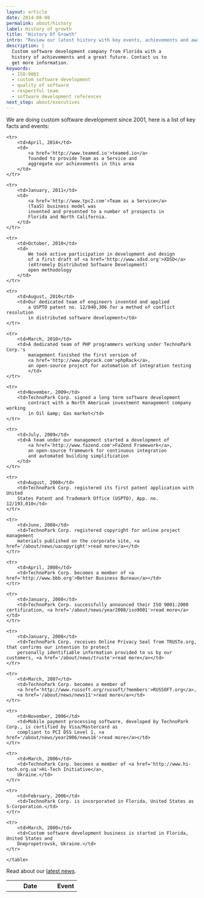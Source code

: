 ```yaml
---
layout: article
date: 2014-08-08
permalink: about/history
label: History of growth
title: "History Of Growth"
intro: "Review our latest history with key events, achievements and awards"
description: |
  Custom software development company from Florida with a
  history of achievements and a great future. Contact us to
  get more information.
keywords:
  - ISO:9001
  - custom software development
  - quality of software
  - respectful team
  - software development references
next_step: about/executives
---
```


We are doing custom software development since 2001, here is a list of key facts and events:

<table>
    <tr>
        <th style="width: 110px;">Date</th>
        <th>Event</th>
    </tr>

    <tr>
        <td>April, 2014</td>
        <td>
            <a href='http://www.teamed.io'>teamed.io</a>
            founded to provide Team as a Service and
            aggregate our achievements in this area
        </td>
    </tr>

    <tr>
        <td>January, 2011</td>
        <td>
            <a href='http://www.tpc2.com'>Team as a Service</a>
            (TaaS) business model was
            invented and presented to a number of prospects in
            Florida and North California.
        </td>
    </tr>

    <tr>
        <td>October, 2010</td>
        <td>
            We took active participation in development and design
            of a first draft of <a href='http://www.xdsd.org'>XDSD</a>
            (eXtremely Distributed Software Development)
            open methodology
        </td>
    </tr>

    <tr>
        <td>August, 2010</td>
        <td>Our dedicated team of engineers invented and applied
            a USPTO patent no. 12/840,306 for a method of conflict resolution
            in distributed software development</td>
    </tr>

    <tr>
        <td>March, 2010</td>
        <td>A dedicated team of PHP programmers working under TechnoPark Corp.'s
            management finished the first version of
            <a href='http://www.phprack.com'>phpRack</a>,
            an open-source project for automation of integration testing
            </td>
    </tr>

    <tr>
        <td>November, 2009</td>
        <td>TechnoPark Corp. signed a long term software development
            contract with a North American investment management company working
            in Oil &amp; Gas market</td>
    </tr>

    <tr>
        <td>July, 2009</td>
        <td>A team under our management started a development of
            <a href='http://www.fazend.com'>FaZend Framework</a>,
            an open-source framework for continuous integration
            and automated building simplification
        </td>
    </tr>

    <tr>
        <td>August, 2008</td>
        <td>TechnoPark Corp. registered its first patent application with United
        States Patent and Trademark Office (USPTO), App. no. 12/193,010</td>
    </tr>

    <tr>
        <td>June, 2008</td>
        <td>TechnoPark Corp. registered copyright for online project management
        materials published on the corporate site, <a href='/about/news/uacopyright'>read more</a></td>
    </tr>

    <tr>
        <td>April, 2008</td>
        <td>TechnoPark Corp. becomes a member of <a href='http://www.bbb.org'>Better Business Bureau</a></td>
    </tr>

    <tr>
        <td>January, 2008</td>
        <td>TechnoPark Corp. successfully announced their ISO 9001:2000 certification, <a href='/about/news/year2008/iso9001'>read more</a></td>
    </tr>

    <tr>
        <td>January, 2008</td>
        <td>TechnoPark Corp. receives Online Privacy Seal from TRUSTe.org, that confirms our intention to protect
        personally identifiable information provided to us by our customers, <a href='/about/news/truste'>read more</a></td>
    </tr>

    <tr>
        <td>March, 2007</td>
        <td>TechnoPark Corp. becomes a member of
        <a href='http://www.russoft.org/russoft/?members'>RUSSOFT.org</a>,
        <a href='/about/news/news11'>read more</a></td>
    </tr>

    <tr>
        <td>November, 2006</td>
        <td>Mobile payment processing software, developed by TechnoPark Corp., is certified by Visa/Mastercard as
        compliant to PCI DSS Level 1, <a href='/about/news/year2006/news16'>read more</a></td>
    </tr>

    <tr>
        <td>March, 2006</td>
        <td>TechnoPark Corp. becomes a member of <a href='http://www.hi-tech.org.ua'>Hi-Tech Initiative</a>,
        Ukraine.</td>
    </tr>

    <tr>
        <td>February, 2006</td>
        <td>TechnoPark Corp. is incorporated in Florida, United States as S-Corporation.</td>
    </tr>

    <tr>
        <td>March, 2000</td>
        <td>Custom software development business is started in Florida, United States and
        Dnepropetrovsk, Ukraine.</td>
    </tr>

    </table>

Read about our [latest news](/about/news}).
